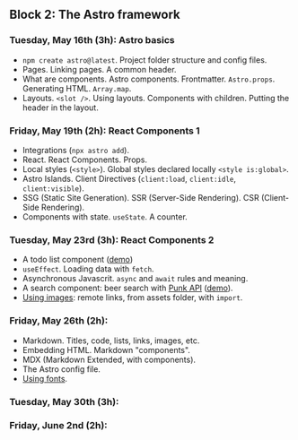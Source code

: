 ## Block 2: The Astro framework

### Tuesday, May 16th (3h): Astro basics

- `npm create astro@latest`. Project folder structure and config files.
- Pages. Linking pages. A common header.
- What are components. Astro components. Frontmatter. `Astro.props`. Generating HTML. `Array.map`. 
- Layouts. `<slot />`. Using layouts. Components with children. Putting the header in the layout.

### Friday, May 19th (2h): React Components 1

- Integrations (`npx astro add`). 
- React. React Components. Props. 
- Local styles (`<style>`). Global styles declared locally `<style is:global>`.
- Astro Islands. Client Directives (`client:load`, `client:idle`, `client:visible`). 
- SSG (Static Site Generation). SSR (Server-Side Rendering). CSR (Client-Side Rendering).
- Components with state. `useState`. A counter.

### Tuesday, May 23rd (3h): React Components 2

- A todo list component ([demo](/todos))
- `useEffect`. Loading data with `fetch`. 
- Asynchronous Javascrit. `async` and `await` rules and meaning.
- A search component: beer search with [Punk API](https://punkapi.com) ([demo](/search)).
- [Using images](https://docs.astro.build/en/guides/images/): remote links, from assets folder, with `import`.

### Friday, May 26th (2h): 

- Markdown. Titles, code, lists, links, images, etc. 
- Embedding HTML. Markdown "components".
- MDX (Markdown Extended, with components).
- The Astro config file.
- [Using fonts](https://docs.astro.build/en/guides/fonts/).

### Tuesday, May 30th (3h):

### Friday, June 2nd (2h): 
